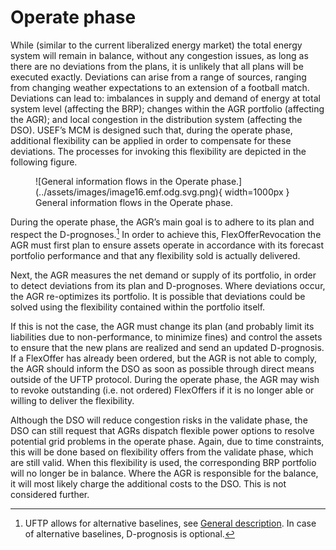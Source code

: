 <!--
SPDX-FileCopyrightText: 2020-2023 Contributors to the Shapeshifter project

SPDX-License-Identifier: Apache-2.0
-->

# Operate phase

While (similar to the current liberalized energy market) the total energy system will remain in balance, without any congestion issues, as long as there are no deviations from the plans, it is unlikely that all plans will be executed exactly.
Deviations can arise from a range of sources, ranging from changing weather expectations to an extension of a football match.
Deviations can lead to: imbalances in supply and demand of energy at total system level (affecting the BRP); changes within the AGR portfolio (affecting the AGR); and local congestion in the distribution system (affecting the DSO).
USEF’s MCM is designed such that, during the operate phase, additional flexibility can be applied in order to compensate for these deviations.
The processes for invoking this flexibility are depicted in the following figure.

<!-- TODO: check why this image has been shortened in the .pdf file -->

<figure markdown>
  ![General information flows in the Operate phase.](../assets/images/image16.emf.odg.svg.png){ width=1000px }
  <figcaption>General information flows in the Operate phase.</figcaption>
</figure>

During the operate phase, the AGR’s main goal is to adhere to its plan and respect the D-prognoses.[^12]
In order to achieve this, FlexOfferRevocation the AGR must first plan to ensure assets operate in accordance with its forecast portfolio performance and that any flexibility sold is actually delivered.

[^12]: UFTP allows for alternative baselines, see [General description](index.md). In case of alternative baselines, D-prognosis is optional.

Next, the AGR measures the net demand or supply of its portfolio, in order to detect deviations from its plan and D-prognoses.
Where deviations occur, the AGR re-optimizes its portfolio.
It is possible that deviations could be solved using the flexibility contained within the portfolio itself.

If this is not the case, the AGR must change its plan (and probably limit its liabilities due to non-performance, to minimize fines) and control the assets to ensure that the new plans are realized and send an updated D-prognosis.
If a FlexOffer has already been ordered, but the AGR is not able to comply, the AGR should inform the DSO as soon as possible through direct means outside of the UFTP protocol.
During the operate phase, the AGR may wish to revoke outstanding (i.e. not ordered) FlexOffers if it is no longer able or willing to deliver the flexibility.

Although the DSO will reduce congestion risks in the validate phase, the DSO can still request that AGRs dispatch flexible power options to resolve potential grid problems in the operate phase.
Again, due to time constraints, this will be done based on flexibility offers from the validate phase, which are still valid.
When this flexibility is used, the corresponding BRP portfolio will no longer be in balance.
Where the AGR is responsible for the balance, it will most likely charge the additional costs to the DSO.
This is not considered further.
